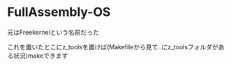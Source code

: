 # FullAssembly-OS  
元はFreekernelという名前だった  
  
これを置いたとこにz_toolsを置けば(Makefileから見て..にz_toolsフォルダがある状況)makeできます  
